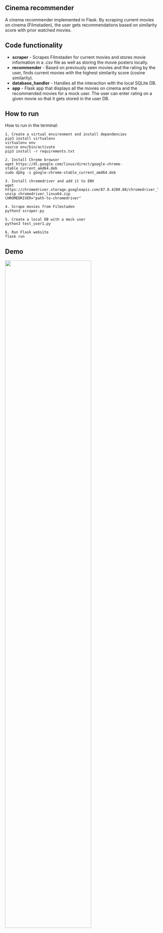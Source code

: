 ## Cinema recommender

A cinema recommender implemented in Flask.
By scraping current movies on cinema (Filmstaden), the user gets recommendations based on similarity score with prior watched movies.

## Code functionality 
- **scraper** - Scrapes Filmstaden for current movies and stores movie information in a .csv file as well as storing the movie posters locally.
- **recommender** - Based on previously seen movies and the rating by the user, finds current movies with the highest similarity score (cosine similarity).
- **database_handler** - Handles all the interaction with the local SQLite DB.
- **app** - Flask app that displays all the movies on cinema and the recommended movies for a mock user. The user can enter rating on a given movie so that it gets stored in the user DB.
  
## How to run
How to run in the terminal:
```
1. Create a virtual environment and install dependencies
pip3 install virtualenv
virtualenv env
source env/bin/activate
pip3 install -r requirements.txt

2. Install Chrome browser
wget https://dl.google.com/linux/direct/google-chrome-stable_current_amd64.deb
sudo dpkg -i google-chrome-stable_current_amd64.deb

3. Install chromedriver and add it to ENV
wget https://chromedriver.storage.googleapis.com/87.0.4280.88/chromedriver_linux64.zip
unzip chromedriver_linux64.zip
CHROMEDRIVER="path-to-chromedriver"

4. Scrape movies from Filmstaden
python3 scraper.py

5. Create a local DB with a mock user
python3 test_user1.py

6. Run Flask website
flask run
```
## Demo
<img src=Demo.gif width=75% height=75%>
